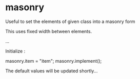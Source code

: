 masonry
=======

Useful to set the elements of given class into a masonry form

This uses fixed width between elements.

<div class="js-masonry" >
  <div class="item"></div>
  <div class="item"></div>
  ...
</div>

Initialize :

masonry.item = "item";
masonry.implement();

The default values will be updated shortly...
